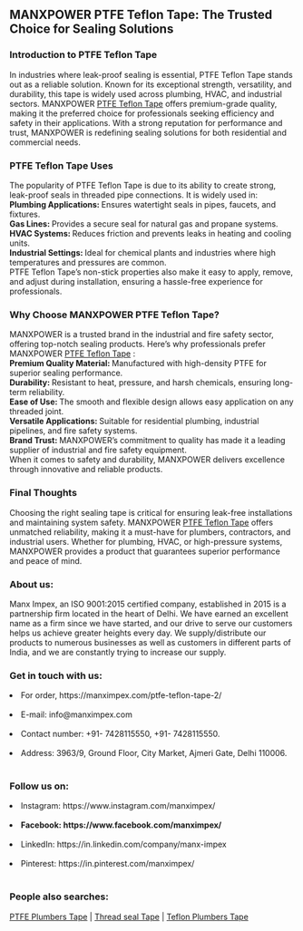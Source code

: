 <h2>MANXPOWER PTFE Teflon Tape: The Trusted Choice for Sealing Solutions</h2>
<h3>Introduction to PTFE Teflon Tape</h3>
In industries where leak-proof sealing is essential, PTFE Teflon Tape stands out as a reliable solution. Known for its exceptional strength, versatility, and durability, this tape is widely used across plumbing, HVAC, and industrial sectors. MANXPOWER <a href="https://manximpex.com/ptfe-teflon-tape-2/" title="PTFE Teflon Tape" alt"PTFE Teflon Tape" <a>PTFE Teflon Tape</a> offers premium-grade quality, making it the preferred choice for professionals seeking efficiency and safety in their applications. With a strong reputation for performance and trust, MANXPOWER is redefining sealing solutions for both residential and commercial needs.<br>
<h3>PTFE Teflon Tape Uses</h3>
The popularity of PTFE Teflon Tape is due to its ability to create strong, leak-proof seals in threaded pipe connections. It is widely used in:<br>
<b>Plumbing Applications: </b> Ensures watertight seals in pipes, faucets, and fixtures.<br>
<b>Gas Lines: </b> Provides a secure seal for natural gas and propane systems.<br>
<b>HVAC Systems: </b> Reduces friction and prevents leaks in heating and cooling units.<br>
<b>Industrial Settings: </b> Ideal for chemical plants and industries where high temperatures and pressures are common.<br>
PTFE Teflon Tape’s non-stick properties also make it easy to apply, remove, and adjust during installation, ensuring a hassle-free experience for professionals.<br>
<h3>Why Choose MANXPOWER PTFE Teflon Tape?</h3>
MANXPOWER is a trusted brand in the industrial and fire safety sector, offering top-notch sealing products. Here’s why professionals prefer MANXPOWER <a href="https://manximpex.com/ptfe-teflon-tape-2/" title="PTFE Teflon Tape" alt"PTFE Teflon Tape" <a>PTFE Teflon Tape</a> :<br>
<b>Premium Quality Material: </b> Manufactured with high-density PTFE for superior sealing performance.<br>
<b>Durability: </b> Resistant to heat, pressure, and harsh chemicals, ensuring long-term reliability.<br>
<b>Ease of Use: </b> The smooth and flexible design allows easy application on any threaded joint.<br>
<b>Versatile Applications: </b> Suitable for residential plumbing, industrial pipelines, and fire safety systems.<br>
<b>Brand Trust: </b> MANXPOWER’s commitment to quality has made it a leading supplier of industrial and fire safety equipment.<br>
When it comes to safety and durability, MANXPOWER delivers excellence through innovative and reliable products.<br>
<h3>Final Thoughts</h3>
Choosing the right sealing tape is critical for ensuring leak-free installations and maintaining system safety. MANXPOWER <a href="https://manximpex.com/ptfe-teflon-tape-2/" title="PTFE Teflon Tape" alt"PTFE Teflon Tape" <a>PTFE Teflon Tape</a> offers unmatched reliability, making it a must-have for plumbers, contractors, and industrial users. Whether for plumbing, HVAC, or high-pressure systems, MANXPOWER provides a product that guarantees superior performance and peace of mind.<br>
<h3>About us:</h3>
Manx Impex, an ISO 9001:2015 certified company, established in 2015 is a partnership firm located in the heart of Delhi. We have earned an excellent name as a firm since we have started, and our drive to serve our customers helps us achieve greater heights every day. We supply/distribute our products to numerous businesses as well as customers in different parts of India, and we are constantly trying to increase our supply.<br>
<h3>Get in touch with us:</h3>
<li>For order, https://manximpex.com/ptfe-teflon-tape-2/ </li><br>
<li>E-mail: info@manximpex.com </li><br>
<li>Contact number: +91- 7428115550, +91- 7428115550.</li><br>
<li>Address: 3963/9, Ground Floor, City Market, Ajmeri Gate, Delhi 110006.</li><br>
<h3>Follow us on:</h3>
<li>Instagram: https://www.instagram.com/manximpex/ </li><br>
<li><b>Facebook: https://www.facebook.com/manximpex/ </b></li><br>
<li>LinkedIn: https://in.linkedin.com/company/manx-impex </li><br>
<li>Pinterest: https://in.pinterest.com/manximpex/ </li><br>
<h3>People also searches:</h3>
<a href="https://manximpex.com/ptfe-teflon-tape-2/" title="PTFE Plumbers Tape" alt"PTFE Plumbers Tape" <a>PTFE Plumbers Tape</a> | <a href="https://manximpex.com/ptfe-teflon-tape-2/" title="Thread Seal Tape" alt"Thread Seal Tape" <a>Thread seal Tape</a> | <a href="https://manximpex.com/ptfe-teflon-tape-2/" title="Teflon Plumbers Tape" alt"Teflon Plumbers Tape" <a>Teflon Plumbers Tape</a>
